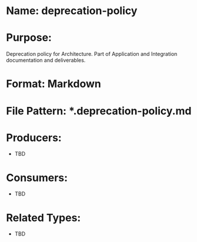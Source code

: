 # Name: deprecation-policy

# Purpose:
Deprecation policy for Architecture. Part of Application and Integration documentation and deliverables.

# Format: Markdown

# File Pattern: *.deprecation-policy.md

# Producers:
- TBD

# Consumers:
- TBD

# Related Types:
- TBD
